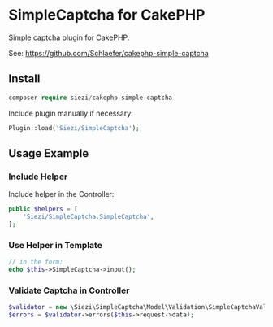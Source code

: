 SimpleCaptcha for CakePHP
=========================

Simple captcha plugin for CakePHP.

See: <https://github.com/Schlaefer/cakephp-simple-captcha>

Install
-------

```php
composer require siezi/cakephp-simple-captcha
```

Include plugin manually if necessary:

```php
Plugin::load('Siezi/SimpleCaptcha');
```

Usage Example
-------------

### Include Helper ###

Include helper in the Controller:

```php
public $helpers = [
	'Siezi/SimpleCaptcha.SimpleCaptcha',
];
```

### Use Helper in Template ###

```php
// in the form:
echo $this->SimpleCaptcha->input();
```

### Validate Captcha in Controller ###

```php
$validator = new \Siezi\SimpleCaptcha\Model\Validation\SimpleCaptchaValidator();
$errors = $validator->errors($this->request->data);
```
